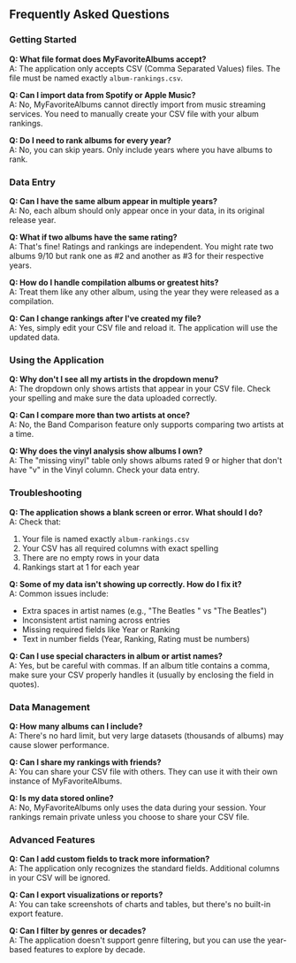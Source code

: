 ## Frequently Asked Questions <!-- {docsify-ignore-all} -->

### Getting Started

**Q: What file format does MyFavoriteAlbums accept?**  
A: The application only accepts CSV (Comma Separated Values) files. The file must be named exactly `album-rankings.csv`.

**Q: Can I import data from Spotify or Apple Music?**  
A: No, MyFavoriteAlbums cannot directly import from music streaming services. You need to manually create your CSV file with your album rankings.

**Q: Do I need to rank albums for every year?**  
A: No, you can skip years. Only include years where you have albums to rank.

### Data Entry

**Q: Can I have the same album appear in multiple years?**  
A: No, each album should only appear once in your data, in its original release year.

**Q: What if two albums have the same rating?**  
A: That's fine! Ratings and rankings are independent. You might rate two albums 9/10 but rank one as #2 and another as #3 for their respective years.

**Q: How do I handle compilation albums or greatest hits?**  
A: Treat them like any other album, using the year they were released as a compilation.

**Q: Can I change rankings after I've created my file?**  
A: Yes, simply edit your CSV file and reload it. The application will use the updated data.

### Using the Application

**Q: Why don't I see all my artists in the dropdown menu?**  
A: The dropdown only shows artists that appear in your CSV file. Check your spelling and make sure the data uploaded correctly.

**Q: Can I compare more than two artists at once?**  
A: No, the Band Comparison feature only supports comparing two artists at a time.

**Q: Why does the vinyl analysis show albums I own?**  
A: The "missing vinyl" table only shows albums rated 9 or higher that don't have "v" in the Vinyl column. Check your data entry.

### Troubleshooting

**Q: The application shows a blank screen or error. What should I do?**  
A: Check that:

1. Your file is named exactly `album-rankings.csv`
2. Your CSV has all required columns with exact spelling
3. There are no empty rows in your data
4. Rankings start at 1 for each year

**Q: Some of my data isn't showing up correctly. How do I fix it?**  
A: Common issues include:

- Extra spaces in artist names (e.g., "The Beatles " vs "The Beatles")
- Inconsistent artist naming across entries
- Missing required fields like Year or Ranking
- Text in number fields (Year, Ranking, Rating must be numbers)

**Q: Can I use special characters in album or artist names?**  
A: Yes, but be careful with commas. If an album title contains a comma, make sure your CSV properly handles it (usually by enclosing the field in quotes).

### Data Management

**Q: How many albums can I include?**  
A: There's no hard limit, but very large datasets (thousands of albums) may cause slower performance.

**Q: Can I share my rankings with friends?**  
A: You can share your CSV file with others. They can use it with their own instance of MyFavoriteAlbums.

**Q: Is my data stored online?**  
A: No, MyFavoriteAlbums only uses the data during your session. Your rankings remain private unless you choose to share your CSV file.

### Advanced Features

**Q: Can I add custom fields to track more information?**  
A: The application only recognizes the standard fields. Additional columns in your CSV will be ignored.

**Q: Can I export visualizations or reports?**  
A: You can take screenshots of charts and tables, but there's no built-in export feature.

**Q: Can I filter by genres or decades?**  
A: The application doesn't support genre filtering, but you can use the year-based features to explore by decade.
